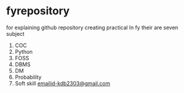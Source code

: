 # fyrepository
for explaining github repository creating practical
In fy their are seven subject
1. COC
2. Python
3. FOSS
4. DBMS
5. DM
6. Probability
7. Soft skill
emailid-kdb2303@gmail.com